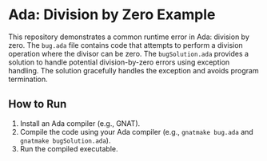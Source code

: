 # Ada: Division by Zero Example
This repository demonstrates a common runtime error in Ada: division by zero. The `bug.ada` file contains code that attempts to perform a division operation where the divisor can be zero. The `bugSolution.ada` provides a solution to handle potential division-by-zero errors using exception handling.  The solution gracefully handles the exception and avoids program termination.

## How to Run
1.  Install an Ada compiler (e.g., GNAT).
2. Compile the code using your Ada compiler (e.g., `gnatmake bug.ada` and `gnatmake bugSolution.ada`).
3. Run the compiled executable.
